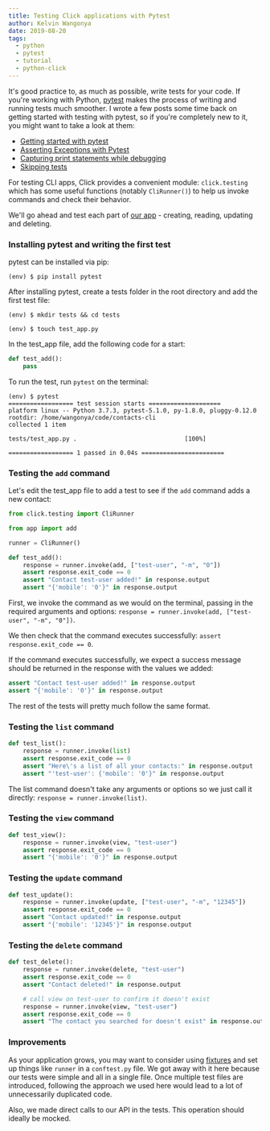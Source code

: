 ```yaml
---
title: Testing Click applications with Pytest
author: Kelvin Wangonya
date: 2019-08-20
tags:
  - python
  - pytest
  - tutorial
  - python-click
---
```


It's good practice to, as much as possible, write tests for your code. If you're working with Python, [pytest](https://pytest.org/en/latest/) makes the process of writing and running tests much smoother. I wrote a few posts some time back on getting started with testing with pytest, so if you're completely new to it, you might want to take a look at them:

- [Getting started with pytest](https://wangonya.com/blog/getting-started-with-pytest/)
- [Asserting Exceptions with Pytest](https://wangonya.com/blog/asserting-exceptions-with-pytest/)
- [Capturing print statements while debugging](https://wangonya.com/blog/capturing-print-statements-while-debugging/)
- [Skipping tests](https://wangonya.com/blog/skipping-tests/)

For testing CLI apps, Click provides a convenient module: `click.testing` which has some useful functions (notably `CliRunner()`) to help us invoke commands and check their behavior.

We'll go ahead and test each part of [our app](https://wangonya.com/blog/performing-crud-operations-with-a-cli-app-using-firebase/) - creating, reading, updating and deleting.

<!--more-->

### Installing pytest and writing the first test

pytest can be installed via pip:

```
(env) $ pip install pytest
```

After installing pytest, create a tests folder in the root directory and add the first test file:

```
(env) $ mkdir tests && cd tests

(env) $ touch test_app.py
```

In the test_app file, add the following code for a start:

```python
def test_add():
    pass
```

To run the test, run `pytest` on the terminal:

```
(env) $ pytest
================== test session starts ====================
platform linux -- Python 3.7.3, pytest-5.1.0, py-1.8.0, pluggy-0.12.0
rootdir: /home/wangonya/code/contacts-cli
collected 1 item

tests/test_app.py .                              [100%]

================== 1 passed in 0.04s =======================
```

### Testing the `add` command

Let's edit the test_app file to add a test to see if the `add` command adds a new contact:

```python
from click.testing import CliRunner

from app import add

runner = CliRunner()

def test_add():
    response = runner.invoke(add, ["test-user", "-m", "0"])
    assert response.exit_code == 0
    assert "Contact test-user added!" in response.output
    assert "{'mobile': '0'}" in response.output

```

First, we invoke the command as we would on the terminal, passing in the required arguments and options: `response = runner.invoke(add, ["test-user", "-m", "0"])`.

We then check that the command executes successfully: `assert response.exit_code == 0`.

If the command executes successfully, we expect a success message should be returned in the response with the values we added:

```python
assert "Contact test-user added!" in response.output
assert "{'mobile': '0'}" in response.output
```

The rest of the tests will pretty much follow the same format.

### Testing the `list` command

```python
def test_list():
    response = runner.invoke(list)
    assert response.exit_code == 0
    assert "Here\'s a list of all your contacts:" in response.output
    assert "'test-user': {'mobile': '0'}" in response.output
```

The list command doesn't take any arguments or options so we just call it directly: `response = runner.invoke(list)`.

### Testing the `view` command

```python
def test_view():
    response = runner.invoke(view, "test-user")
    assert response.exit_code == 0
    assert "{'mobile': '0'}" in response.output
```

### Testing the `update` command

```python
def test_update():
    response = runner.invoke(update, ["test-user", "-m", "12345"])
    assert response.exit_code == 0
    assert "Contact updated!" in response.output
    assert "{'mobile': '12345'}" in response.output
```

### Testing the `delete` command

```python
def test_delete():
    response = runner.invoke(delete, "test-user")
    assert response.exit_code == 0
    assert "Contact deleted!" in response.output

    # call view on test-user to confirm it doesn't exist
    response = runner.invoke(view, "test-user")
    assert response.exit_code == 0
    assert "The contact you searched for doesn't exist" in response.output
```

### Improvements

As your application grows, you may want to consider using [fixtures](https://docs.pytest.org/en/latest/fixture.html) and set up things like `runner` in a `conftest.py` file. We got away with it here because our tests were simple and all in a single file. Once multiple test files are introduced, following the approach we used here would lead to a lot of unnecessarily duplicated code.

Also, we made direct calls to our API in the tests. This operation should ideally be mocked.
